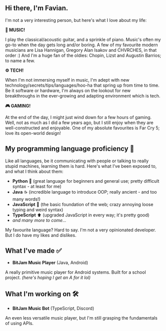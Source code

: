 ## Hi there, I'm Favian.

I'm not a very interesting person, but here's what I love about my life:

**🎸 MUSIC!** 

I play the classical/acoustic guitar, and a sprinkle of piano. Music's often my go-to when the day gets long and/or boring. A few of my favourite modern musicians are Lisa Hannigan, Gregory Alan Isakov and CHVRCHES, in that order :) And I'm a huge fan of the oldies: Chopin, Lizst and Augustin Barrios; to name a few.

**⚙️ TECH!** 

When I'm not immersing myself in music, I'm adept with new technology/secrets/tips/languages/hoo-ha that spring up from time to time. Be it software or hardware, I'm always on the lookout for new breakthroughs in the ever-growing and adapting environment which is tech.

**🎮 GAMING!** 

At the end of the day, I might just wind down for a few hours of gaming. Well, not as much as I did a few years ago, but I still enjoy when they are well-constructed and enjoyable. One of my absolute favourites is Far Cry 5; love its open-world design!

## My programming language proficiency 📖
Like all languages, be it communicating with people or talking to really stupid machines, learning them is hard.
Here's what I've been exposed to, and what I think about them:
- **Python** 🐍 (great language for beginners and general use; pretty difficult syntax - at least for me)
- **Java** ☕ (incredible language to introduce OOP; really ancient - and too many words!)
- **JavaScript** 🔨 (the basic foundation of the web; crazy annoying loose typing and weird syntax) 
- **TypeScript** ⬆️ (upgraded JavaScript in every way; it's pretty good)
- *and many more to come...*

My favourite language? Hard to say. I'm not a very opinionated developer. But I do have my likes and dislikes.

## What I've made ✅
- **BitJam Music Player** (Java, Android)

A really primitive music player for Android systems. Built for a school project. *(here's hoping I get an A for it lol)*

## What I'm working on 🛠️
- **BitJam Music Bot** (TypeScript, Discord)

An even less versatile music player, but I'm still grasping the fundamentals of using APIs.

